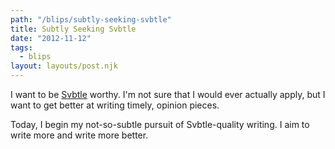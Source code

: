 ```yaml
---
path: "/blips/subtly-seeking-svbtle"
title: Subtly Seeking Svbtle
date: "2012-11-12"
tags:
  - blips
layout: layouts/post.njk
---
```


I want to be [Svbtle](http://svbtle.com) worthy. I'm not sure that I would ever actually apply, but I want to get better at writing timely, opinion pieces.

Today, I begin my not-so-subtle pursuit of Svbtle-quality writing. I aim to write more and write more better.
